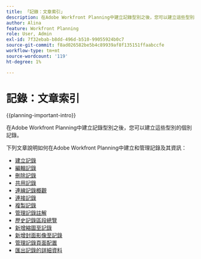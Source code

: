 ```yaml
---
title: 「記錄：文章索引」
description: 在Adobe Workfront Planning中建立記錄型別之後，您可以建立這些型別的個別記錄。 以下文章說明如何在Adobe Workfront Planning中建立和管理記錄及其資訊。
author: Alina
feature: Workfront Planning
role: User, Admin
exl-id: 7f32ebab-b8dd-496d-b510-99055924b0c7
source-git-commit: f8ad026582be5b4c89939af8f135151ffaabccfe
workflow-type: tm+mt
source-wordcount: '119'
ht-degree: 1%

---
```



# 記錄：文章索引

{{planning-important-intro}}

在Adobe Workfront Planning中建立記錄型別之後，您可以建立這些型別的個別記錄。

下列文章說明如何在Adobe Workfront Planning中建立和管理記錄及其資訊：

* [建立記錄](/help/quicksilver/planning/records/create-records.md)
* [編輯記錄](/help/quicksilver/planning/records/edit-records.md)
* [刪除記錄](/help/quicksilver/planning/records/delete-records.md)
* [共用記錄](/help/quicksilver/planning/records/share-records.md)
* [連線記錄概觀](/help/quicksilver/planning/records/connected-records-overview.md)
* [連接記錄](/help/quicksilver/planning/records/connect-records.md)
* [複製記錄](/help/quicksilver/planning/records/copy-or-duplicate-records.md)
* [管理記錄註解](/help/quicksilver/planning/records/manage-record-comments.md)
* [歷史記錄區段總覽](/help/quicksilver/planning/records/history-section-overview.md)
* [新增縮圖至記錄](/help/quicksilver/planning/records/add-thumbnails-to-records.md)
* [新增封面影像至記錄](/help/quicksilver/planning/records/add-a-cover-image-to-a-record.md)
* [管理記錄頁面配置](/help/quicksilver/planning/records/manage-the-record-page.md)
* [匯出記錄的詳細資料](/help/quicksilver/planning/records/export-the-record-page.md)
